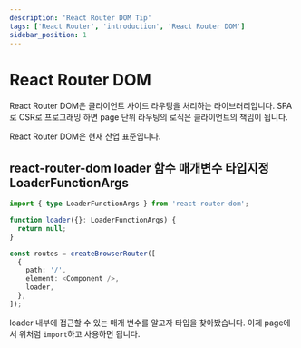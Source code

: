 ```yaml
---
description: 'React Router DOM Tip'
tags: ['React Router', 'introduction', 'React Router DOM']
sidebar_position: 1
---
```


# React Router DOM

React Router DOM은 클라이언트 사이드 라우팅을 처리하는 라이브러리입니다. SPA로 CSR로 프로그래밍 하면 page 단위 라우팅의 로직은 클라이언트의 책임이 됩니다.

React Router DOM은 현재 산업 표준입니다.

## react-router-dom loader 함수 매개변수 타입지정 LoaderFunctionArgs

```ts
import { type LoaderFunctionArgs } from 'react-router-dom';

function loader({}: LoaderFunctionArgs) {
  return null;
}

const routes = createBrowserRouter([
  {
    path: '/',
    element: <Component />,
    loader,
  },
]);
```

loader 내부에 접근할 수 있는 매개 변수를 알고자 타입을 찾아봤습니다. 이제 page에서 위처럼 `import`하고 사용하면 됩니다.
